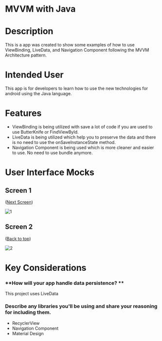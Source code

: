 
# MVVM with Java 


# Description  

This is a app was created to show some examples of how to use ViewBinding, LiveData, and Navigation Component following the MVVM Architecture pattern.

# Intended User

This app is for developers to learn how to use the new technologies for android using the Java language.

# Features 


*   ViewBinding is being utilized with save a lot of code if you are used to use ButterKnife or FindViewById.
*   LiveData is being utilized which help you to preserve the data and there is no need to use the onSaveInstanceState method.
*   Navigation Component is being used which is more cleaner and easier to use. No need to use bundle anymore.

# User Interface Mocks 


## **Screen 1** 



<p id="gdcalert1" > (<a href="#gdcalert2">Next Screen</a>)<br><span style="color: red; font-weight: bold"</span></p>


![1](https://user-images.githubusercontent.com/4177453/108616659-64244f80-73dd-11eb-8364-824a6b4695e0.png)



## **Screen 2** 



<p id="gdcalert2" >(<a href="#">Back to top</a>)<br><span style="color: red; font-weight: bold" </span></p>

![2](https://user-images.githubusercontent.com/4177453/108616663-6c7c8a80-73dd-11eb-82f2-627e8e5b8cec.png)


# Key Considerations 


### **How will your app handle data persistence? ** 

   This project uses LiveData


### **Describe any libraries you'll be using and share your reasoning for including them.**



*   RecyclerView
*   Navigation Component
*   Material Design

